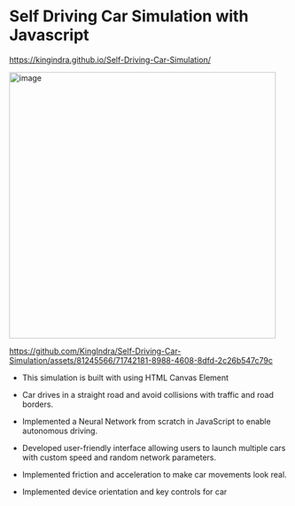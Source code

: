 # Self Driving Car Simulation with Javascript

https://kingindra.github.io/Self-Driving-Car-Simulation/

<img width="481" alt="image" src="https://github.com/KingIndra/Self-Driving-Car-Simulation/assets/81245566/1778f770-3d06-47e6-971d-124d1188d66e">

https://github.com/KingIndra/Self-Driving-Car-Simulation/assets/81245566/71742181-8988-4608-8dfd-2c26b547c79c

- This simulation is built with using HTML Canvas Element

- Car drives in a straight road and avoid collisions with traffic and road borders.
- Implemented a Neural Network from scratch in JavaScript to enable autonomous driving.
- Developed user-friendly interface allowing users to launch multiple cars with custom speed and random network parameters.
- Implemented friction and acceleration to make car movements look real.
- Implemented device orientation and key controls for car
